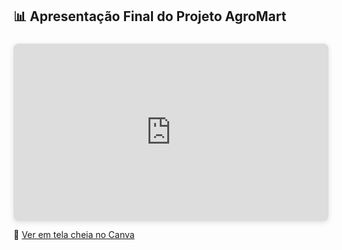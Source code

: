 ## 📊 Apresentação Final do Projeto AgroMart

<div style="position: relative; width: 100%; height: 0; padding-top: 56.25%;
 padding-bottom: 0; box-shadow: 0 2px 8px 0 rgba(63,69,81,0.16); margin-top: 1.6em; margin-bottom: 0.9em; overflow: hidden;
 border-radius: 8px; will-change: transform;">
  <iframe loading="lazy" style="position: absolute; width: 100%; height: 100%; top: 0; left: 0; border: none; padding: 0;margin: 0;"
    src="https://www.canva.com/design/DAGtFGNMXwE/BC0m_iZsuZO8FOiuJ9b5lA/view?embed" allowfullscreen="allowfullscreen" allow="fullscreen">
  </iframe>
</div>

🔗 [Ver em tela cheia no Canva](https://www.canva.com/design/DAGtFGNMXwE/BC0m_iZsuZO8FOiuJ9b5lA/view?utm_content=DAGtFGNMXwE&utm_campaign=designshare&utm_medium=embeds&utm_source=link)
